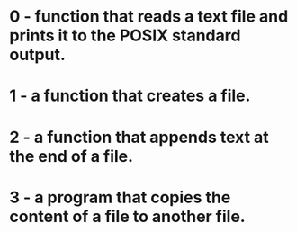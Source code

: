 # 0 - function that reads a text file and prints it to the POSIX standard output.
# 1 - a function that creates a file.
# 2 - a function that appends text at the end of a file.
# 3 -  a program that copies the content of a file to another file.
